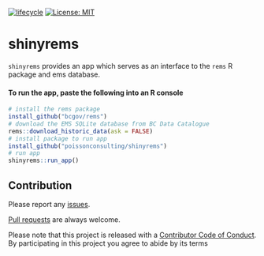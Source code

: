 
<!-- README.md is generated from README.Rmd. Please edit that file -->

[![lifecycle](https://img.shields.io/badge/lifecycle-experimental-orange.svg)](https://www.tidyverse.org/lifecycle/#experimental)
[![License:
MIT](https://img.shields.io/badge/License-MIT-green.svg)](https://opensource.org/licenses/MIT)

# shinyrems

`shinyrems` provides an app which serves as an interface to the `rems` R
package and ems database.

#### To run the app, paste the following into an R console

``` r
# install the rems package
install_github("bcgov/rems")
# download the EMS SQLite database from BC Data Catalogue
rems::download_historic_data(ask = FALSE)
# install package to run app
install_github("poissonconsulting/shinyrems")
# run app
shinyrems::run_app()
```

## Contribution

Please report any
[issues](https://github.com/poissonconsulting/shinyrems/issues).

[Pull requests](https://github.com/poissonconsulting/shinyrems/pulls)
are always welcome.

Please note that this project is released with a [Contributor Code of
Conduct](CONDUCT.md). By participating in this project you agree to
abide by its terms
